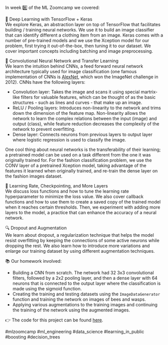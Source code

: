 In week 8️⃣ of the ML Zoomcamp we covered:

🚀 Deep Learning with TensorFlow + Keras  
We explore Keras, an abstraction layer on top of TensorFlow that facilitates building / training neural networks. We use it to build an image classifier that can identify different a clothing item from an image. Keras comes with a number of pre-trained models and we use the Xception model for our problem, first trying it out-of-the-box, then tuning it to our dataset. We cover important concepts including batching and image preprocessing.

🧠 Convolutional Neural Network and Transfer Learning  
We learn the intuition behind CNNs, a feed forward neural network architecture typically used for image classification (one famous implementation of CNNs is [AlexNet](https://en.wikipedia.org/wiki/AlexNet), which won the ImageNet challenge in 2012). CNNs have the following layers:

* Convolution layer: Takes the image and scans it using special martrix-like filters for valuable features, which can be thought of as the basic structures - such as lines and curves - that make up an image. 
* ReLU / Pooling layers: Introduces non-linearity to the network and trims down the dimension of the feature map. Non-linearity allows the network to learn the complex relations between the input (image) and output (class), while feature reduction decreases the complexity of the network to prevent overfitting.
* Dense layer: Connects neurons from previous layers to output layer where logistic regression is used to classify the image. 

One cool thing about neural networks is the transferability of their learning; a pretrained model can be used on a task different from the one it was originally trained for. For the fashion classification problem, we use the CONV layer of a pretrained Xception model, taking advantage of the features it learned when originally trained, and re-train the dense layer on the fashion images dataset.

🔄 Learning Rate, Checkpointing, and More Layers  
We discuss loss functions and how to tune the learning rate hyperparameter to minimize the loss value. We also cover callback functions and how to use them to create a saved copy of the trained model when it reaches certain thresholds. Then, we experiment with adding more layers to the model, a practice that can enhance the accuracy of a neural network.

🔍 Dropout and Augmentation  
We learn about dropout, a regularization technique that helps the model resist overfitting by keeping the connections of some active neurons while dropping the rest. We also learn how to introduce more variations and enlarge our training dataset by using different augmentation techniques.

📚 Our homework involved:  

* Building a CNN from scratch. The network had 32 3x3 convolutional filters, followed by a 2x2 pooling layer, and then a dense layer with 64 neurons that is connected to the output layer where the classification is made using the sigmoid function.
* Creating the training and testing datasets using the `ImageDataGenerator` function and training the network on images of bees and wasps.
* Applying various augmentations to the training images and continuing the training of the network using the augmented images.

👉 The code for this project can be found [here](https://github.com/el-grudge/mleng-zoomcamp/tree/main/week_8). 

#mlzoomcamp #ml_engineering #data_science #learning_in_public #boosting #decision_trees

